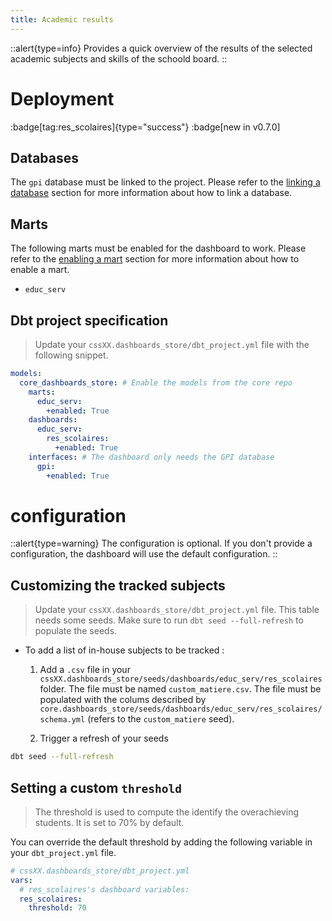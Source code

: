 ```yaml
---
title: Academic results
---
```


::alert{type=info}
Provides a quick overview of the results of the selected academic subjects and skills of the schoold board.
::

# Deployment

:badge[tag:res_scolaires]{type="success"}
:badge[new in v0.7.0]

## Databases

The `gpi` database must be linked to the project. Please refer to the [linking a database](/using/configuration/linking) section for more information about how to link a database.

## Marts

The following marts must be enabled for the dashboard to work. Please refer to the [enabling a mart](/using/configuration/enabling) section for more information about how to enable a mart.

- `educ_serv`

## Dbt project specification

> Update your `cssXX.dashboards_store/dbt_project.yml` file with the following snippet.

```yaml
models:
  core_dashboards_store: # Enable the models from the core repo
    marts:
      educ_serv:
        +enabled: True
    dashboards:
      educ_serv:
        res_scolaires:
          +enabled: True
    interfaces: # The dashboard only needs the GPI database
      gpi:
        +enabled: True
```

# configuration

::alert{type=warning}
The configuration is optional. If you don't provide a configuration, the dashboard will use the default configuration.
::

## Customizing the tracked subjects

> Update your `cssXX.dashboards_store/dbt_project.yml` file.
> This table needs some seeds. Make sure to run `dbt seed --full-refresh` to populate the seeds.

- To add a list of in-house subjects to be tracked :

  1. Add a `.csv` file in your `cssXX.dashboards_store/seeds/dashboards/educ_serv/res_scolaires` folder. The file must be named `custom_matiere.csv`. The file must be populated with the colums described by `core.dashboards_store/seeds/dashboards/educ_serv/res_scolaires/schema.yml` (refers to the `custom_matiere` seed).

  2. Trigger a refresh of your seeds

```bash
dbt seed --full-refresh
```

## Setting a custom `threshold`

> The threshold is used to compute the identify the overachieving students. It is set to 70% by default.

You can override the default threshold by adding the following variable in your `dbt_project.yml` file.

```yaml
# cssXX.dashboards_store/dbt_project.yml
vars:
  # res_scolaires's dashboard variables:
  res_scolaires:
    threshold: 70
```
